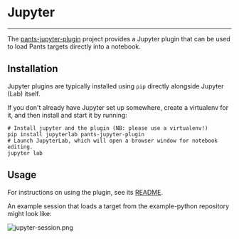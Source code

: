 # Jupyter

---

The [pants-jupyter-plugin](https://github.com/pantsbuild/pants-jupyter-plugin/) project provides a Jupyter plugin that can be used to load Pants targets directly into a notebook.

## Installation

Jupyter plugins are typically installed using `pip` directly alongside Jupyter (Lab) itself.

If you don't already have Jupyter set up somewhere, create a virtualenv for it, and then install and start it by running:

```shell
# Install jupyter and the plugin (NB: please use a virtualenv!)
pip install jupyterlab pants-jupyter-plugin
# Launch JupyterLab, which will open a browser window for notebook editing.
jupyter lab
```

## Usage

For instructions on using the plugin, see its [README](https://github.com/pantsbuild/pants-jupyter-plugin/blob/main/README.md).

An example session that loads a target from the example-python repository might look like:

![](https://files.readme.io/9f7ca19-jupyter-session.png "jupyter-session.png")
